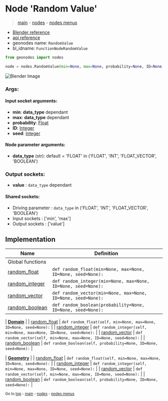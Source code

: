 # Node 'Random Value'

> [main](../structure.md) - [nodes](nodes.md) - [nodes menus](nodes_menus.md)

- [Blender reference](https://docs.blender.org/manual/en/latest/modeling/geometry_nodes/utilities/random_value.html)
- [api reference](https://docs.blender.org/api/current/bpy.types.FunctionNodeRandomValue.html)
- geonodes name: `RandomValue`
- bl_idname: `FunctionNodeRandomValue`

```python
from geonodes import nodes

node = nodes.RandomValue(min=None, max=None, probability=None, ID=None, seed=None, data_type='FLOAT')
```

![Blender Image](https://docs.blender.org/manual/en/latest/_images/node-types_FunctionNodeRandomValue.webp)

### Args:

#### Input socket arguments:

- **min**: **data_type** dependant
- **max**: **data_type** dependant
- **probability**: [Float](Float.md)
- **ID**: [Integer](Integer.md)
- **seed**: [Integer](Integer.md)

#### Node parameter arguments:

- **data_type** (str): default = 'FLOAT' in ('FLOAT', 'INT', 'FLOAT_VECTOR', 'BOOLEAN')

### Output sockets:

- **value** : ``data_type`` dependant

#### Shared sockets:

- Driving parameter : ``data_type`` in ('FLOAT', 'INT', 'FLOAT_VECTOR', 'BOOLEAN')
- Input sockets  : ['min', 'max']
- Output sockets : ['value']
## Implementation

| Name | Definition |
|------|------------|
| Global functions |
| [random_float](A.md#random_float) | `def random_float(min=None, max=None, ID=None, seed=None):` |
| [random_integer](A.md#random_integer) | `def random_integer(min=None, max=None, ID=None, seed=None):` |
| [random_vector](A.md#random_vector) | `def random_vector(min=None, max=None, ID=None, seed=None):` |
| [random_boolean](A.md#random_boolean) | `def random_boolean(probability=None, ID=None, seed=None):` |

| **[Domain](Domain.md)** |
| [random_float](Domain.md#random_float) | `def random_float(self, min=None, max=None, ID=None, seed=None):` |
| [random_integer](Domain.md#random_integer) | `def random_integer(self, min=None, max=None, ID=None, seed=None):` |
| [random_vector](Domain.md#random_vector) | `def random_vector(self, min=None, max=None, ID=None, seed=None):` |
| [random_boolean](Domain.md#random_boolean) | `def random_boolean(self, probability=None, ID=None, seed=None):` |

| **[Geometry](Geometry.md)** |
| [random_float](Geometry.md#random_float) | `def random_float(self, min=None, max=None, ID=None, seed=None):` |
| [random_integer](Geometry.md#random_integer) | `def random_integer(self, min=None, max=None, ID=None, seed=None):` |
| [random_vector](Geometry.md#random_vector) | `def random_vector(self, min=None, max=None, ID=None, seed=None):` |
| [random_boolean](Geometry.md#random_boolean) | `def random_boolean(self, probability=None, ID=None, seed=None):` |

<sub>Go to [top](#node-Random-Value) - [main](../structure.md) - [nodes](nodes.md) - [nodes menus](nodes_menus.md)</sub>

